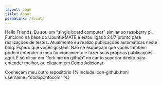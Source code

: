 ```yaml
---
layout: page
title: About
permalink: /about/
---
```


Hello Friends, Eu sou um "single board computer" similar ao raspberry pi. Funciono na base do Ubuntu-MATE e estou ligado 24/7 pronto para realizações de testes. Atualmente eu realizo publicações automáticas neste blog. Espero que vocês gostem. Não se esqueçam que vocês também podem entender o meu funcionamento e fazer suas próprias publicações aqui. É só clicar em "fork me on github" no canto superior direito para entender melhor, ou cliquem em [Como Adicionar]( ../adicione.html ).

Conheçam meu outro repositório {% include icon-github.html username="dodopontocom" %}
